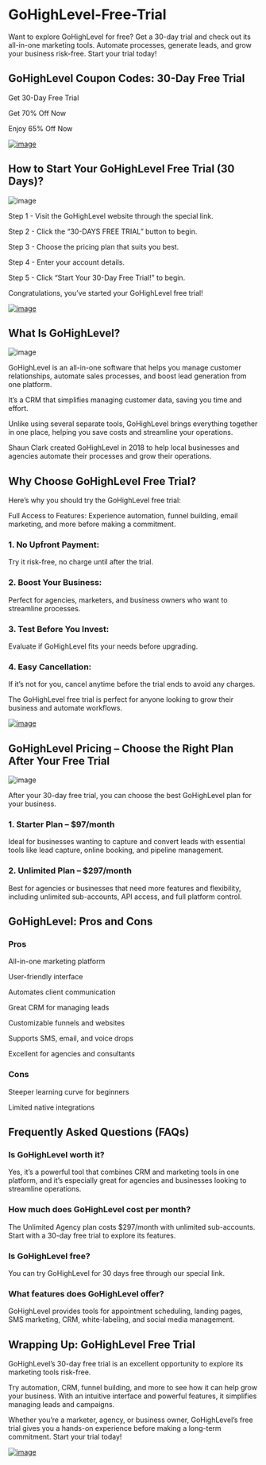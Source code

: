 # GoHighLevel-Free-Trial

Want to explore GoHighLevel for free? Get a 30-day trial and check out its all-in-one marketing tools. Automate processes, generate leads, and grow your business risk-free. Start your trial today!

## GoHighLevel Coupon Codes: 30-Day Free Trial

Get 30-Day Free Trial

Get 70% Off Now

Enjoy 65% Off Now

[![image](https://github.com/user-attachments/assets/3fcd1149-b1fe-4729-8120-b304c11a3219)
](https://www.bytegain.com/Recommended/bigohighlevel/)

## How to Start Your GoHighLevel Free Trial (30 Days)?

![image](https://github.com/user-attachments/assets/e4de3d99-2a68-4d93-a909-ae3866e2c842)


Step 1 - Visit the GoHighLevel website through the special link.

Step 2 - Click the “30-DAYS FREE TRIAL” button to begin.

Step 3 - Choose the pricing plan that suits you best.

Step 4 - Enter your account details.

Step 5 - Click “Start Your 30-Day Free Trial!” to begin.

Congratulations, you’ve started your GoHighLevel free trial!

[![image](https://github.com/user-attachments/assets/3fcd1149-b1fe-4729-8120-b304c11a3219)
](https://www.bytegain.com/Recommended/bigohighlevel/)

## What Is GoHighLevel?

![image](https://github.com/user-attachments/assets/1cc2dbeb-0ce4-4902-9a5b-405c84240c5b)


GoHighLevel is an all-in-one software that helps you manage customer relationships, automate sales processes, and boost lead generation from one platform.

It’s a CRM that simplifies managing customer data, saving you time and effort. 

Unlike using several separate tools, GoHighLevel brings everything together in one place, helping you save costs and streamline your operations.

Shaun Clark created GoHighLevel in 2018 to help local businesses and agencies automate their processes and grow their operations.

## Why Choose GoHighLevel Free Trial?

Here’s why you should try the GoHighLevel free trial:

Full Access to Features: Experience automation, funnel building, email marketing, and more before making a commitment.

### 1. No Upfront Payment: 

Try it risk-free, no charge until after the trial.

### 2. Boost Your Business: 

Perfect for agencies, marketers, and business owners who want to streamline processes.

### 3. Test Before You Invest: 

Evaluate if GoHighLevel fits your needs before upgrading.

### 4. Easy Cancellation: 

If it’s not for you, cancel anytime before the trial ends to avoid any charges.

The GoHighLevel free trial is perfect for anyone looking to grow their business and automate workflows.

[![image](https://github.com/user-attachments/assets/3fcd1149-b1fe-4729-8120-b304c11a3219)
](https://www.bytegain.com/Recommended/bigohighlevel/)

## GoHighLevel Pricing – Choose the Right Plan After Your Free Trial

![image](https://github.com/user-attachments/assets/e3101fc2-7ab6-4bc3-8cb6-05cba893e2ff)

After your 30-day free trial, you can choose the best GoHighLevel plan for your business.

### 1. Starter Plan – $97/month

Ideal for businesses wanting to capture and convert leads with essential tools like lead capture, online booking, and pipeline management.

### 2. Unlimited Plan – $297/month

Best for agencies or businesses that need more features and flexibility, including unlimited sub-accounts, API access, and full platform control.

## GoHighLevel: Pros and Cons

### Pros

All-in-one marketing platform

User-friendly interface

Automates client communication

Great CRM for managing leads

Customizable funnels and websites

Supports SMS, email, and voice drops

Excellent for agencies and consultants

### Cons

Steeper learning curve for beginners

Limited native integrations

## Frequently Asked Questions (FAQs)

### Is GoHighLevel worth it?

Yes, it’s a powerful tool that combines CRM and marketing tools in one platform, and it’s especially great for agencies and businesses looking to streamline operations.

### How much does GoHighLevel cost per month?

The Unlimited Agency plan costs $297/month with unlimited sub-accounts. Start with a 30-day free trial to explore its features.

### Is GoHighLevel free?

You can try GoHighLevel for 30 days free through our special link.

### What features does GoHighLevel offer?

GoHighLevel provides tools for appointment scheduling, landing pages, SMS marketing, CRM, white-labeling, and social media management.

## Wrapping Up: GoHighLevel Free Trial

GoHighLevel’s 30-day free trial is an excellent opportunity to explore its marketing tools risk-free. 

Try automation, CRM, funnel building, and more to see how it can help grow your business. With an intuitive interface and powerful features, it simplifies managing leads and campaigns.

Whether you’re a marketer, agency, or business owner, GoHighLevel’s free trial gives you a hands-on experience before making a long-term commitment. Start your trial today!

[![image](https://github.com/user-attachments/assets/3fcd1149-b1fe-4729-8120-b304c11a3219)
](https://www.bytegain.com/Recommended/bigohighlevel/)

